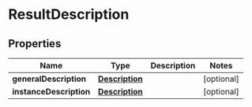
# ResultDescription

## Properties
Name | Type | Description | Notes
------------ | ------------- | ------------- | -------------
**generalDescription** | [**Description**](Description.md) |  |  [optional]
**instanceDescription** | [**Description**](Description.md) |  |  [optional]




